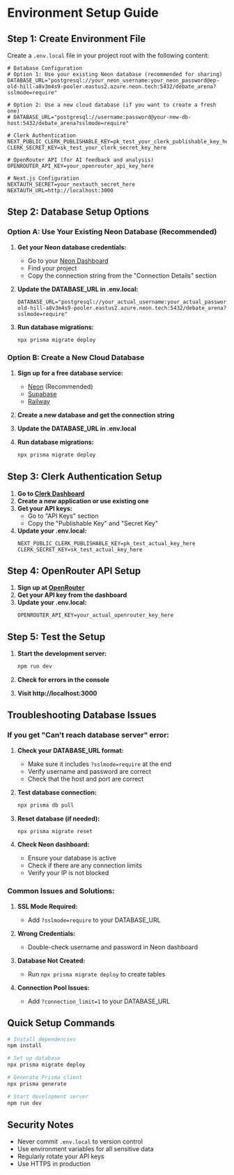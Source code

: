 # Environment Setup Guide

## Step 1: Create Environment File

Create a `.env.local` file in your project root with the following content:

```env
# Database Configuration
# Option 1: Use your existing Neon database (recommended for sharing)
DATABASE_URL="postgresql://your_neon_username:your_neon_password@ep-old-hill-a8v3m4s9-pooler.eastus2.azure.neon.tech:5432/debate_arena?sslmode=require"

# Option 2: Use a new cloud database (if you want to create a fresh one)
# DATABASE_URL="postgresql://username:password@your-new-db-host:5432/debate_arena?sslmode=require"

# Clerk Authentication
NEXT_PUBLIC_CLERK_PUBLISHABLE_KEY=pk_test_your_clerk_publishable_key_here
CLERK_SECRET_KEY=sk_test_your_clerk_secret_key_here

# OpenRouter API (for AI feedback and analysis)
OPENROUTER_API_KEY=your_openrouter_api_key_here

# Next.js Configuration
NEXTAUTH_SECRET=your_nextauth_secret_here
NEXTAUTH_URL=http://localhost:3000
```

## Step 2: Database Setup Options

### Option A: Use Your Existing Neon Database (Recommended)

1. **Get your Neon database credentials:**
   - Go to your [Neon Dashboard](https://console.neon.tech/)
   - Find your project
   - Copy the connection string from the "Connection Details" section

2. **Update the DATABASE_URL in .env.local:**
   ```env
   DATABASE_URL="postgresql://your_actual_username:your_actual_password@ep-old-hill-a8v3m4s9-pooler.eastus2.azure.neon.tech:5432/debate_arena?sslmode=require"
   ```

3. **Run database migrations:**
   ```bash
   npx prisma migrate deploy
   ```

### Option B: Create a New Cloud Database

1. **Sign up for a free database service:**
   - [Neon](https://neon.tech/) (Recommended)
   - [Supabase](https://supabase.com/)
   - [Railway](https://railway.app/)

2. **Create a new database and get the connection string**

3. **Update the DATABASE_URL in .env.local**

4. **Run database migrations:**
   ```bash
   npx prisma migrate deploy
   ```

## Step 3: Clerk Authentication Setup

1. **Go to [Clerk Dashboard](https://dashboard.clerk.com/)**
2. **Create a new application or use existing one**
3. **Get your API keys:**
   - Go to "API Keys" section
   - Copy the "Publishable Key" and "Secret Key"
4. **Update your .env.local:**
   ```env
   NEXT_PUBLIC_CLERK_PUBLISHABLE_KEY=pk_test_actual_key_here
   CLERK_SECRET_KEY=sk_test_actual_key_here
   ```

## Step 4: OpenRouter API Setup

1. **Sign up at [OpenRouter](https://openrouter.ai/)**
2. **Get your API key from the dashboard**
3. **Update your .env.local:**
   ```env
   OPENROUTER_API_KEY=your_actual_openrouter_key_here
   ```

## Step 5: Test the Setup

1. **Start the development server:**
   ```bash
   npm run dev
   ```

2. **Check for errors in the console**

3. **Visit http://localhost:3000**

## Troubleshooting Database Issues

### If you get "Can't reach database server" error:

1. **Check your DATABASE_URL format:**
   - Make sure it includes `?sslmode=require` at the end
   - Verify username and password are correct
   - Check that the host and port are correct

2. **Test database connection:**
   ```bash
   npx prisma db pull
   ```

3. **Reset database (if needed):**
   ```bash
   npx prisma migrate reset
   ```

4. **Check Neon dashboard:**
   - Ensure your database is active
   - Check if there are any connection limits
   - Verify your IP is not blocked

### Common Issues and Solutions:

1. **SSL Mode Required:**
   - Add `?sslmode=require` to your DATABASE_URL

2. **Wrong Credentials:**
   - Double-check username and password in Neon dashboard

3. **Database Not Created:**
   - Run `npx prisma migrate deploy` to create tables

4. **Connection Pool Issues:**
   - Add `?connection_limit=1` to your DATABASE_URL

## Quick Setup Commands

```bash
# Install dependencies
npm install

# Set up database
npx prisma migrate deploy

# Generate Prisma client
npx prisma generate

# Start development server
npm run dev
```

## Security Notes

- Never commit `.env.local` to version control
- Use environment variables for all sensitive data
- Regularly rotate your API keys
- Use HTTPS in production 